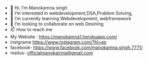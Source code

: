 - 👋 Hi, I’m Manokamna singh
- 👀 I’m interested in webdevelopment,DSA,Problem Solving,
- 🌱 I’m currently learning Webdevelopment, webframework
- 💞️ I’m looking to collaborate on web Desining
- 📫 How to reach me 
- My Website : https://manokamna1.herokuapp.com/
- instgrame https://www.instagram.com/?hl=en
- facebook- https://www.facebook.com/manokamna.singh.7771/
- mailus- officialmanokamna@gmail.com

<!---
Manokamnasingh1/Manokamnasingh1 is a ✨ special ✨ repository because its `README.md` (this file) appears on your GitHub profile.
You can click the Preview link to take a look at your changes.
--->
